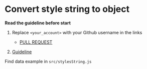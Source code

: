 # Convert style string to object

**Read the guideline before start**

1. Replace `<your_account>` with your Github username in the links
    - [PULL REQUEST](https://github.com/mate-academy/js_style-to-object/pull/215)

2. [Guideline](https://github.com/mate-academy/js_task-guideline/blob/master/README.md)

Find data example in `src/stylesString.js`
